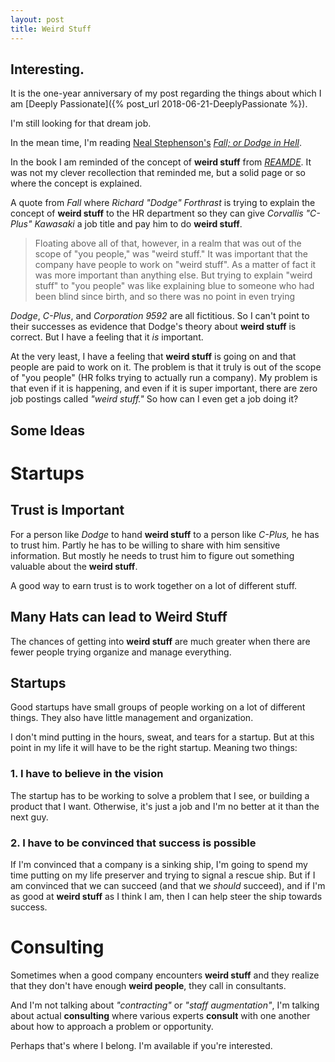 ```yaml
---
layout: post
title: Weird Stuff
---
```


## Interesting.
It is the one-year anniversary of my post regarding the things about which I am [Deeply Passionate]({% post_url 2018-06-21-DeeplyPassionate %}).

I'm still looking for that dream job.

In the mean time, I'm reading [Neal Stephenson's](http://www.nealstephenson.com/) _[Fall; or Dodge in Hell](http://ads.harpercollins.com/athrfb?isbn=9780062458711&retailer=amazon&locale=US)_.

In the book I am reminded of the concept of **weird stuff** from _[REAMDE](https://www.amazon.com/Reamde-Novel-Neal-Stephenson/dp/0062191497)_. It was not my clever recollection that reminded me, but a solid page or so where the concept is explained.

A quote from _Fall_ where _Richard "Dodge" Forthrast_ is trying to explain the concept of **weird stuff** to the HR department so they can give _Corvallis "C-Plus" Kawasaki_ a job title and pay him to do **weird stuff**.

> Floating above all of that, however, in a realm that was out of the scope of "you people," was "weird stuff." It was important that the company have people to work on "weird stuff". As a matter of fact it was more important than anything else. But trying to explain "weird stuff" to "you people" was like explaining blue to someone who had been blind since birth, and so there was no point in even trying

_Dodge_, _C-Plus_, and _Corporation 9592_ are all fictitious. So I can't point to their successes as evidence that Dodge's theory about **weird stuff** is correct. But I have a feeling that it _is_ important.

At the very least, I have a feeling that **weird stuff** is going on and that people are paid to work on it. The problem is that it truly is out of the scope of "you people" (HR folks trying to actually run a company). My problem is that even if it is happening, and even if it is super important, there are zero job postings called _"weird stuff."_ So how can I even get a job doing it?

## Some Ideas

# Startups

## Trust is Important
For a person like _Dodge_ to hand **weird stuff** to a person like _C-Plus,_ he has to trust him. Partly he has to be willing to share with him sensitive information. But mostly he needs to trust him to figure out something valuable about the **weird stuff**.

A good way to earn trust is to work together on a lot of different stuff.

## Many Hats can lead to Weird Stuff
The chances of getting into **weird stuff** are much greater when there are fewer people trying organize and manage everything.

## Startups
Good startups have small groups of people working on a lot of different things. They also have little management and organization.

I don't mind putting in the hours, sweat, and tears for a startup. But at this point in my life it will have to be the right startup. Meaning two things:

### 1. I have to believe in the vision
The startup has to be working to solve a problem that I see, or building a product that I want. Otherwise, it's just a job and I'm no better at it than the next guy.

### 2. I have to be convinced that success is possible
If I'm convinced that a company is a sinking ship, I'm going to spend my time putting on my life preserver and trying to signal a rescue ship. But if I am convinced that we can succeed (and that we _should_ succeed), and if I'm as good at **weird stuff** as I think I am, then I can help steer the ship towards success.

# Consulting

Sometimes when a good company encounters **weird stuff** and they realize that they don't have enough **weird people**, they call in consultants.

And I'm not talking about _"contracting"_ or _"staff augmentation"_, I'm talking about actual **consulting** where various experts **consult** with one another about how to approach a problem or opportunity.

Perhaps that's where I belong. I'm available if you're interested.

